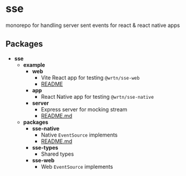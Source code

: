 # sse

monorepo for handling server sent events for react & react native apps

## Packages

- **sse**
  - **example**
    - **web**
      - Vite React app for testing `@wrtn/sse-web`
      - [README](example/web/README.md)
    - **app**
      - React Native app for testing `@wrtn/sse-native`
    - **server**
      - Express server for mocking stream
      - [README.md](example/server/README.md)
  - **packages**
    - **sse-native**
      - Native `EventSource` implements
      - [README.md](packages/sse-native/README.md)
    - **sse-types**
      - Shared types
    - **sse-web**
      - Web `EventSource` implements
